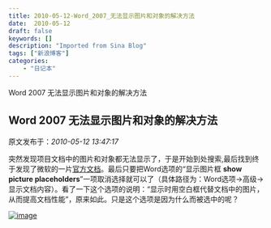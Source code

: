 ```yaml
---
title: 2010-05-12-Word_2007_无法显示图片和对象的解决方法
date:  2010-05-12
draft: false
keywords: []
description: "Imported from Sina Blog"
tags: ["新浪博客"]
categories: 
    - "日记本"
---
```

Word 2007 无法显示图片和对象的解决方法
## Word 2007 无法显示图片和对象的解决方法

 原文发布于：*2010-05-12 13:47:17*

突然发现项目文档中的图片和对象都无法显示了，于是开始到处搜索,最后找到终于发现了微软的一片[官方文档](http&#58;//support.microsoft.com/kb/918788/zh-cn)。最后只要把Word选项的“显示图片框
**show picture
placeholders**”一项取消选择就可以了（具体路径为：Word选项->高级->显示文档内容）。看了一下这个选项的说明：“显示时用空白框代替文档中的图片，从而提高文档性能”，原来如此。只是这个选项是因为什么而被选中的呢？

[![image](https&#58;//lpqaaa.bay.livefilestore.com/y1mCjssyWRnRQyrK7Eu4tNIdEBHidWgeyNnixVQ3Td6GKRcE-ThWCsFqynC_DYGLqRtTy7ugoD59Oe8jiRS0ymHKElhz4z5NgyAKdtjEGjenP6tbvhyYQAN7llMfRjIdPmFyB1pPy092B_MYs8VKkiI1g/image_thumb[3]%204122DCE9.png)](https&#58;//lpqaaa.bay.livefilestore.com/y1mzbVQIJ2oHlabmD2S129Ven06lnUSi21qI-DlsnTQbd4MTaG9kmfwQZk57stv9FB4vqRL6368363RHjfxt7uqWPZtiQaALs0pE5Q_3td74WzR0aiRALwGM1xkM7YJiNWa86YuRdhNL8bcfyxhfNCmFQ/image[5]%2075E0F40D.png)


